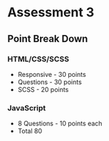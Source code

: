 # Assessment 3


## Point Break Down

### HTML/CSS/SCSS
- Responsive - 30 points
- Questions - 30 points
- SCSS - 20 points
 

### JavaScript
- 8 Questions - 10 points each
- Total 80